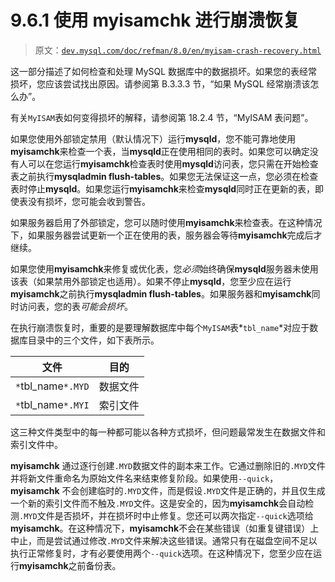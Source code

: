 # 9.6.1 使用 myisamchk 进行崩溃恢复

> 原文：[`dev.mysql.com/doc/refman/8.0/en/myisam-crash-recovery.html`](https://dev.mysql.com/doc/refman/8.0/en/myisam-crash-recovery.html)

这一部分描述了如何检查和处理 MySQL 数据库中的数据损坏。如果您的表经常损坏，您应该尝试找出原因。请参阅第 B.3.3.3 节，“如果 MySQL 经常崩溃该怎么办”。

有关`MyISAM`表如何变得损坏的解释，请参阅第 18.2.4 节，“MyISAM 表问题”。

如果您使用外部锁定禁用（默认情况下）运行**mysqld**，您不能可靠地使用**myisamchk**来检查一个表，当**mysqld**正在使用相同的表时。如果您可以确定没有人可以在您运行**myisamchk**检查表时使用**mysqld**访问表，您只需在开始检查表之前执行**mysqladmin flush-tables**。如果您无法保证这一点，您必须在检查表时停止**mysqld**。如果您运行**myisamchk**来检查**mysqld**同时正在更新的表，即使表没有损坏，您可能会收到警告。

如果服务器启用了外部锁定，您可以随时使用**myisamchk**来检查表。在这种情况下，如果服务器尝试更新一个正在使用的表，服务器会等待**myisamchk**完成后才继续。

如果您使用**myisamchk**来修复或优化表，您*必须*始终确保**mysqld**服务器未使用该表（如果禁用外部锁定也适用）。如果不停止**mysqld**，您至少应在运行**myisamchk**之前执行**mysqladmin flush-tables**。如果服务器和**myisamchk**同时访问表，您的表*可能会损坏*。

在执行崩溃恢复时，重要的是要理解数据库中每个`MyISAM`表*`tbl_name`*对应于数据库目录中的三个文件，如下表所示。

| 文件 | 目的 |
| --- | --- |
| `*`tbl_name`*.MYD` | 数据文件 |
| `*`tbl_name`*.MYI` | 索引文件 |

这三种文件类型中的每一种都可能以各种方式损坏，但问题最常发生在数据文件和索引文件中。

**myisamchk** 通过逐行创建`.MYD`数据文件的副本来工作。它通过删除旧的`.MYD`文件并将新文件重命名为原始文件名来结束修复阶段。如果使用`--quick`，**myisamchk** 不会创建临时的`.MYD`文件，而是假设`.MYD`文件是正确的，并且仅生成一个新的索引文件而不触及`.MYD`文件。这是安全的，因为**myisamchk**会自动检测`.MYD`文件是否损坏，并在损坏时中止修复。您还可以两次指定`--quick`选项给**myisamchk**。在这种情况下，**myisamchk**不会在某些错误（如重复键错误）上中止，而是尝试通过修改`.MYD`文件来解决这些错误。通常只有在磁盘空间不足以执行正常修复时，才有必要使用两个`--quick`选项。在这种情况下，您至少应在运行**myisamchk**之前备份表。
